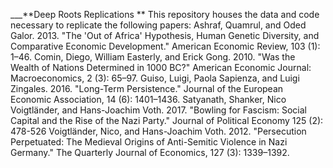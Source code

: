 ___**Deep Roots Replications
**
This repository houses the data and code necessary to replicate the following papers:
 Ashraf, Quamrul, and Oded Galor. 2013. "The 'Out of Africa' Hypothesis, Human Genetic Diversity, and Comparative Economic Development." American Economic Review, 103 (1): 1–46.
 Comin, Diego, William Easterly, and Erick Gong. 2010. "Was the Wealth of Nations Determined in 1000 BC?" American Economic Journal: Macroeconomics, 2 (3): 65–97.
 Guiso, Luigi, Paola Sapienza, and Luigi Zingales. 2016. "Long-Term Persistence." Journal of the European Economic Association, 14 (6): 1401–1436.
 Satyanath, Shanker, Nico Voigtländer, and Hans-Joachim Voth. 2017. "Bowling for Fascism: Social Capital and the Rise of the Nazi Party." Journal of Political Economy 125 (2): 478-526
 Voigtländer, Nico, and Hans-Joachim Voth. 2012. "Persecution Perpetuated: The Medieval Origins of Anti-Semitic Violence in Nazi Germany." The Quarterly Journal of Economics,  127 (3): 1339–1392.
